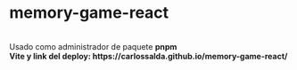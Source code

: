 ﻿# memory-game-react
<br/>
Usado como administrador de paquete <strong/> pnpm <strong/>
<br/>
Vite y link del deploy: https://carlossalda.github.io/memory-game-react/

